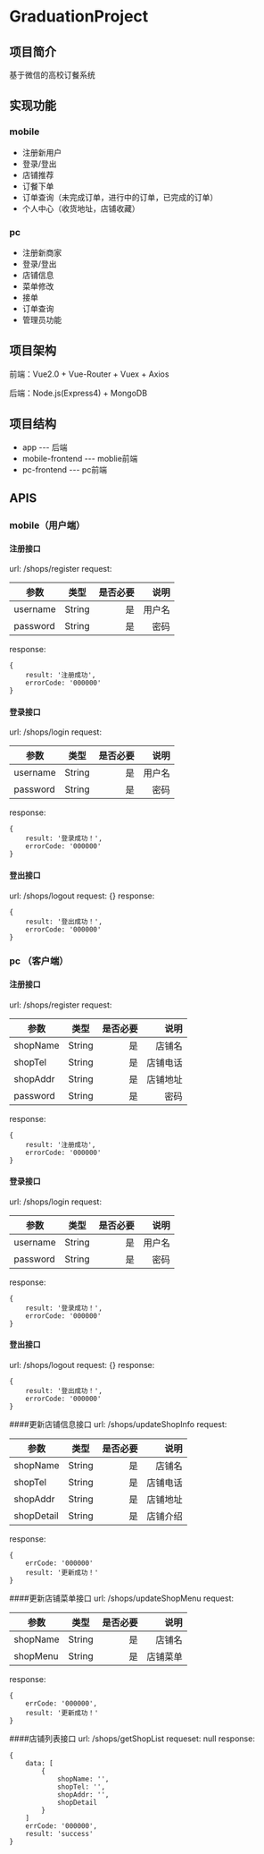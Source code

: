 # GraduationProject
## 项目简介
基于微信的高校订餐系统

## 实现功能
### mobile
- 注册新用户 
- 登录/登出
- 店铺推荐  
- 订餐下单
- 订单查询（未完成订单，进行中的订单，已完成的订单）
- 个人中心（收货地址，店铺收藏）

### pc
- 注册新商家
- 登录/登出
- 店铺信息
- 菜单修改
- 接单
- 订单查询
- 管理员功能

## 项目架构
前端：Vue2.0 + Vue-Router + Vuex + Axios

后端：Node.js(Express4) + MongoDB

## 项目结构
+ app --- 后端   
+ mobile-frontend --- moblie前端
+ pc-frontend --- pc前端

## APIS
### mobile（用户端）
#### 注册接口
url: /shops/register
request:

| 参数           | 类型          | 是否必要  | 说明   |
| ------------- |:-------------:| -----:  | ----: |
| username      | String       |   是     |用户名  |
| password      | String       |   是     |密码    |

response:
```
{
    result: '注册成功',
    errorCode: '000000'
}
```

#### 登录接口
url: /shops/login
request:

| 参数           | 类型          | 是否必要  | 说明   |
| ------------- |:-------------:| -----:  | ----: |
| username      | String       |   是     |用户名  |
| password      | String       |   是     |密码    |

response:
```
{
    result: '登录成功！',
    errorCode: '000000'
}
```

#### 登出接口
url: /shops/logout
request: {}
response: 
```
{
    result: '登出成功！',
    errorCode: '000000'
}
```

### pc （客户端）
#### 注册接口
url: /shops/register
request:

| 参数           | 类型          | 是否必要  | 说明   |
| ------------- |:-------------:| -----:  | ----: |
| shopName      | String       |   是     |店铺名  |
| shopTel       | String       |   是     |店铺电话 |
| shopAddr      | String       |   是     |店铺地址 |
| password      | String       |   是     |密码    |

response:
```
{
    result: '注册成功',
    errorCode: '000000'
}
```

#### 登录接口
url: /shops/login
request:

| 参数           | 类型          | 是否必要  | 说明   |
| ------------- |:-------------:| -----:  | ----: |
| username      | String       |   是     |用户名  |
| password      | String       |   是     |密码    |

response:
```
{
    result: '登录成功！',
    errorCode: '000000'
}
```

#### 登出接口
url: /shops/logout
request: {}
response: 
```
{
    result: '登出成功！',
    errorCode: '000000'
}
```

####更新店铺信息接口
url: /shops/updateShopInfo
request: 

| 参数           | 类型          | 是否必要  | 说明   |
| ------------- |:-------------:| -----:  | ----: |
| shopName      | String       |   是     |店铺名   |
| shopTel       | String       |   是     |店铺电话 |
| shopAddr      | String       |   是     |店铺地址 |
| shopDetail    | String       |   是     |店铺介绍 |

response:
```
{
    errCode: '000000'
    result: '更新成功！'
}
```

####更新店铺菜单接口
url: /shops/updateShopMenu
request:   

| 参数           | 类型          | 是否必要  | 说明   |
| ------------- |:-------------:| -----:  | ----: |
| shopName      | String       |   是     |店铺名   |
| shopMenu      | String       |   是     |店铺菜单 |

response:
```
{
    errCode: '000000',
    result: '更新成功！'
}
```

####店铺列表接口
url: /shops/getShopList
requeset: null
response:
```
{
    data: [
        {
            shopName: '',
            shopTel: '',
            shopAddr: '',
            shopDetail
        }
    ]
    errCode: '000000',
    result: 'success'
}
```


















